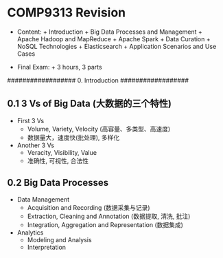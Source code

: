 # COMP9313 Revision

+ Content:
        + Introduction
        + Big Data Processes and Management
        + Apache Hadoop and MapReduce
        + Apache Spark
        + Data Curation
        + NoSQL Technologies
        + Elasticsearch
        + Application Scenarios and Use Cases


+ Final Exam:
        + 3 hours, 3 parts


################## 0. Introduction ##################

## 0.1 3 Vs of Big Data (大数据的三个特性)

+ First 3 Vs
	+ Volume, Variety, Velocity (高容量、多类型、高速度)
	+ 数据量大，速度快(批处理), 多样化
+ Another 3 Vs
	+ Veracity, Visibility, Value 
	+ 准确性, 可视性, 合法性


## 0.2 Big Data Processes

+ Data Management
	+ Acquisition and Recording (数据采集与记录)
	+ Extraction, Cleaning and Annotation (数据提取, 清洗, 批注)
	+ Integration, Aggregation and Representation (数据集成)
+ Analytics
	+ Modeling and Analysis
	+ Interpretation

	




